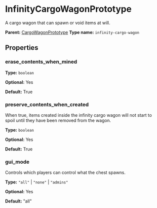 # InfinityCargoWagonPrototype

A cargo wagon that can spawn or void items at will.

**Parent:** [CargoWagonPrototype](CargoWagonPrototype.md)
**Type name:** `infinity-cargo-wagon`

## Properties

### erase_contents_when_mined

**Type:** `boolean`

**Optional:** Yes

**Default:** True

### preserve_contents_when_created

When true, items created inside the infinity cargo wagon will not start to spoil until they have been removed from the wagon.

**Type:** `boolean`

**Optional:** Yes

**Default:** True

### gui_mode

Controls which players can control what the chest spawns.

**Type:** `"all"` | `"none"` | `"admins"`

**Optional:** Yes

**Default:** "all"

